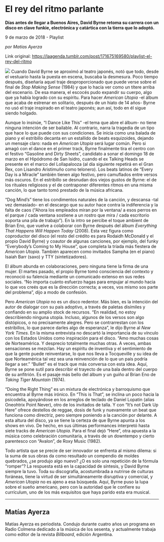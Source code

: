 # El rey del ritmo parlante

**Días antes de llegar a Buenos Aires, David Byrne retoma su carrera con un disco en clave funkie, electrónica y catártica con la tierra que lo adoptó.**

9 de marzo de 2018 - Playlist

_por Matías Ayerza_

Link original: https://laagenda.tumblr.com/post/171675169580/playlist-el-rey-del-ritmo

![](https://64.media.tumblr.com/4f7e22df9bdabf31b37f270162ecf753/tumblr_inline_pjzt1wDkME1t6q87u_500.jpg)
Cuando David Byrne se aproximó al teatro japonés, notó que todo, desde el vestuario hasta la puesta en escena, buscaba la desmesura. Poco tiempo después, diseñaría aquel traje desproporcionado que puede verse sobre el final de *Stop Making Sense* (1984) y que lo hacía ver como un títere arriba del escenario. De esa manera, el escocés pudo expandir su cuerpo, algo que ya había logrado con su espíritu. Para hacer *American Utopia* -el álbum que acaba de estrenar en solitario, después de un hiato de 14 años- Byrne no usó el traje inspirado en el teatro japonés; aun así, todo en él sigue siendo holgado. 

Aunque lo insinúe, “I Dance Like This” -el tema que abre el álbum- no tiene ninguna intención de ser bailable. Al contrario, narra la tragedia de un tipo que hace lo que puede con sus condiciones. Se inicia como una balada de piano y el estribillo decanta en un estallido de beats esquizoides, dejando un mensaje claro: nada en *American Utopia* será lugar común. Pero si amagó con el dance en el primer track, Byrne finalmente tira el centro con el festivo “Gasoline and Dirty Sheets”, candidato a sonar el domingo 18 de marzo en el Hipódromo de San Isidro, cuando el ex Talking Heads se presente en el marco del Lollapalooza (al día siguiente repetirá en el Gran Rex, con Lisandro Aristimuño como telonero). Los beats latinos de “Every Day is a Miracle” también tienen algo festivo, pero camuflados entre versos más oscuros. En el estribillo se desnudan dos viejos gustos de Byrne: el de los rituales religiosos y el de contraponer diferentes ritmos en una misma canción, lo que tanto tomó prestado de la música africana. 

 “Dog Mind’s” tiene los condimentos naturales de la canción, y descansa -tal vez demasiado- en el descargo que su autor hace contra la indiferencia y la falta de caos (“Ahora los empleados miran por la ventana/ a esos perros en el parque / cada ventana sostiene a un rostro que mira / cada escritorio soporta una pila de trabajo”). En la intro se percibe el toque ambient de Brian Eno, que vuelve a colaborar con Byrne después del álbum *Everything That Happens Will Happen Today* (2008). Esta vez figura como coproductor del disco (el resto del crédito es para Rodaidh McDonald y el propio David Byrne) y coautor de algunas canciones, por ejemplo, del funky “Everybody’s Coming to My House”, que completa la tríada más fiestera de *American Utopia*. También aparecen como invitados Sampha (en el piano) Isaiah Barr (saxo) y TTY (sintetizadores). 

El álbum abunda en colaboraciones, pero ninguna tiene la firma de una mujer. El martes pasado, el propio Byrne tomó consciencia del contexto y reconoció su falencia mediante un comunicado extenso en sus redes sociales. “No importa cuánto esfuerzo hagas para empujar al mundo hacia lo que vos creés que es la dirección correcta; a veces, vos mismo sos parte del problema”, dijo a modo de confesión. 

Pero *American Utopia* no es un disco redentor. Más bien, es la intención del autor de dialogar con su país adoptivo, a través de paletas disímiles y confiando en su amplio stock de recursos. “En realidad, no estoy describiendo ninguna utopía. Incluso, algunos de los versos son algo distópicos, o no precisamente alegres. Pero se contrarrestan con los estribillos, lo que parece darles algo de esperanza”, le dijo Byrne al *New York Times*. En la misma entrevista no descartó la importancia de su vínculo con los Estados Unidos como inspiración para el disco. “Amo muchas cosas de Norteamérica. Y desprecio totalmente muchas otras. A veces, ambas sensaciones se mezclan. Hay un espíritu de inventiva y el sentimiento de que la gente puede reinventarse, lo que nos lleva a Tocqueville y su idea de que Norteamérica tal vez sea una reinvención de lo que un país podría llegar a ser.” “Bullet” es el track que más conversa con esta idea. Aquí, Byrne se pone sutil para describir el trayecto de una bala dentro del cuerpo de su anfitrión. Es el pasaje más bello del álbum y un guiño al Brian Eno de *Taking Tiger Mountain* (1974). 

 “Doing the Right Thing” es un mixtura de electrónica y barroquismo que encuentra al Byrne más irónico. En “This is That”, se inclina un poco hacia la psicodelia, apoyándose en los arreglos de teclado de Daniel Lopatin (alias Oneohtrix Point Never), otro de los invitados de talla. Y con “It’s not Dark Up Here” ofrece destellos de reggae, dosis de funk y nuevamente un beat que funciona como directriz, pero siempre poniendo a la canción por delante. A esta altura del disco, ya se tiene la certeza de que Byrne apunta a los shows en vivo. De hecho, en sus últimas performances interpretó hasta siete tracks de *American Utopia*. Para el final dejó “Here”, otra apuesta a la música como celebración comunitaria, a través de un downtempo y cierto parentesco con “Avalon”, de Roxy Music (1982). 

Todo artista que se precie de ser innovador se enfrenta al mismo dilema: si la suma de sus obras da como resultado un compendio de moldes quebrados, ¿se produjo algo nuevo? ¿O es solo una repetición de la fórmula “romper”? La respuesta está en la capacidad de síntesis, y David Byrne siempre la tuvo. Toda su discografía, acostumbrada a nutrirse de culturas foráneas, tiene la virtud de ser simultáneamente disruptiva y comercial, y *American Utopia* no es ajeno a esa búsqueda. Aquí, Byrne puso la lupa sobre el sueño americano, pero con la autoridad que le confiere su currículum, uno de los más exquisitos que haya parido esta era musical. 

  




---

 Matías Ayerza
--------------

 Matías Ayerza es periodista. Condujo durante cuatro años un programa en Radio Colmena dedicado a la música de los sesenta, y actualmente trabaja como editor de la revista *Billboard*, edición Argentina.

